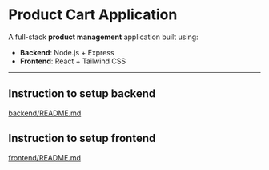 # Product Cart Application

A full-stack **product management** application built using:

- **Backend**: Node.js + Express
- **Frontend**: React + Tailwind CSS

---

## Instruction to setup backend

[backend/README.md](./backend/README.md)

## Instruction to setup frontend

[frontend/README.md](./frontend/README.md)
